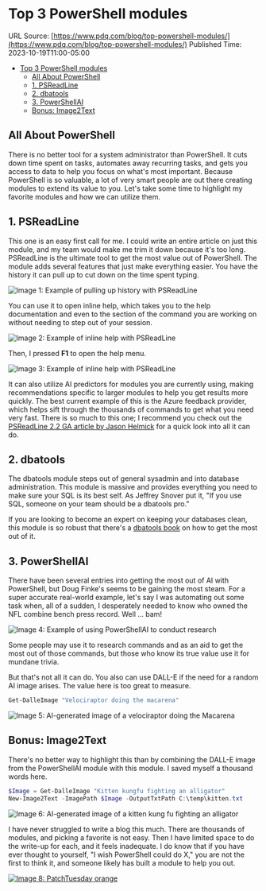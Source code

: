 # Top 3 PowerShell modules

URL Source: [https://www.pdq.com/blog/top-powershell-modules/](https://www.pdq.com/blog/top-powershell-modules/)
Published Time: 2023-10-19T11:00-05:00

- [Top 3 PowerShell modules](#top-3-powershell-modules)
  - [All About PowerShell](#all-about-powershell)
  - [1. PSReadLine](#1-psreadline)
  - [2. dbatools](#2-dbatools)
  - [3. PowerShellAI](#3-powershellai)
  - [Bonus: Image2Text](#bonus-image2text)

## All About PowerShell

There is no better tool for a system administrator than PowerShell. It cuts down time spent on tasks, automates away recurring tasks, and gets you access to data to help you focus on what's most important. Because PowerShell is so valuable, a lot of very smart people are out there creating modules to extend its value to you. Let's take some time to highlight my favorite modules and how we can utilize them.

## 1. PSReadLine

This one is an easy first call for me. I could write an entire article on just this module, and my team would make me trim it down because it's too long. PSReadLine is the ultimate tool to get the most value out of PowerShell. The module adds several features that just make everything easier. You have the history it can pull up to cut down on the time spent typing.

![Image 1: Example of pulling up history with PSReadLine][1]

You can use it to open inline help, which takes you to the help documentation and even to the section of the command you are working on without needing to step out of your session.

![Image 2: Example of inline help with PSReadLine][2]

Then, I pressed **F1** to open the help menu.

![Image 3: Example of inline help with PSReadLine][3]

It can also utilize AI predictors for modules you are currently using, making recommendations specific to larger modules to help you get results more quickly. The best current example of this is the Azure feedback provider, which helps sift through the thousands of commands to get what you need very fast. There is so much to this one; I recommend you check out the [PSReadLine 2.2 GA article by Jason Helmick][4] for a quick look into all it can do.

## 2. dbatools

The dbatools module steps out of general sysadmin and into database administration. This module is massive and provides everything you need to make sure your SQL is its best self. As Jeffrey Snover put it, "If you use SQL, someone on your team should be a dbatools pro."

If you are looking to become an expert on keeping your databases clean, this module is so robust that there's a [dbatools book][5] on how to get the most out of it.

## 3. PowerShellAI

There have been several entries into getting the most out of AI with PowerShell, but Doug Finke's seems to be gaining the most steam. For a super accurate real-world example, let's say I was automating out some task when, all of a sudden, I desperately needed to know who owned the NFL combine bench press record. Well ... bam!

![Image 4: Example of using PowerShellAI to conduct research][6]

Some people may use it to research commands and as an aid to get the most out of those commands, but those who know its true value use it for mundane trivia.

But that's not all it can do. You also can use DALL-E if the need for a random AI image arises. The value here is too great to measure.

```powershell
Get-DalleImage "Velociraptor doing the macarena"
```

![Image 5: AI-generated image of a velociraptor doing the Macarena][7]

## Bonus: Image2Text

There's no better way to highlight this than by combining the DALL-E image from the PowerShellAI module with this module. I saved myself a thousand words here.

```powershell
$Image = Get-DalleImage "Kitten kungfu fighting an alligator"
New-Image2Text -ImagePath $Image -OutputTxtPath C:\temp\kitten.txt
```

![Image 6: AI-generated image of a kitten kung fu fighting an alligator][8]

I have never struggled to write a blog this much. There are thousands of modules, and picking a favorite is not easy. Then I have limited space to do the write-up for each, and it feels inadequate. I do know that if you have ever thought to yourself, "I wish PowerShell could do X," you are not the first to think it, and someone likely has built a module to help you out.

[![Image 8: PatchTuesday orange][12]][13]

[1]: https://images.ctfassets.net/xwxknivhjv1b/5njNCVKxc5cVkofJMdbaAV/36e5b4186276b314ac702b460f872fbf/2023-09-14_11-37-44.jpg
[2]: https://images.ctfassets.net/xwxknivhjv1b/1SgIeixxsAEfRV4w4ViQGW/4981b00a4a35cdc9492d95ffb9bee754/2023-09-14_11-50-19.jpg
[3]: https://images.ctfassets.net/xwxknivhjv1b/1AwZwqwSNfNACLlEWMYHcL/1cdad1623d6e49d4f445989f4ddac6c0/2023-09-14_11-51-28.jpg
[4]: https://devblogs.microsoft.com/powershell/psreadline-2-2-ga/
[5]: https://www.manning.com/books/learn-dbatools-in-a-month-of-lunches
[6]: https://images.ctfassets.net/xwxknivhjv1b/6VKpWm6VMdljh5zM9ky61K/0f9e5761b959113f6b942a70defacfe4/2023-09-14_12-14-38.jpg
[7]: https://images.ctfassets.net/xwxknivhjv1b/7jd97dviSEphQO03FeQkaG/0422f061403ae39f6e4989cd016adc19/PowerShellAI_image.png
[8]: https://images.ctfassets.net/xwxknivhjv1b/5i0RsStppA3BMznUyuThYc/e29b7e9ab00fb101caf31a97b0d12c59/Image2Text.png
[12]: https://images.ctfassets.net/xwxknivhjv1b/3gR9V4860EAxCsNHqQ2FA5/3ae730bf8438e73245b15b428f8031ba/PatchTuesday_orange.png?q=80&w=2000&h=1000&fm=png&fl=png8
[13]: https://www.pdq.com/blog/patch-tuesday-june-2024/
